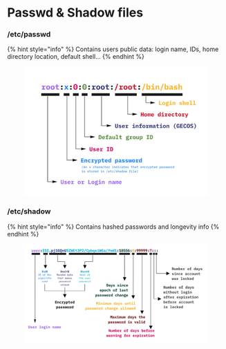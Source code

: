 # Passwd & Shadow files

### /etc/passwd

{% hint style="info" %}
Contains users public data: login name, IDs, home directory location, default shell...
{% endhint %}

<figure><img src="../../.gitbook/assets/etc-passwd.png" alt=""><figcaption></figcaption></figure>

### /etc/shadow

{% hint style="info" %}
Contains hashed passwords and longevity info&#x20;
{% endhint %}

<figure><img src="../../.gitbook/assets/etc-shadow.png" alt=""><figcaption></figcaption></figure>
